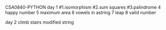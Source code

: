  CSA0840-PYTHON 
 day 1
#1.isomorphism
#2.sum squares
#3.palindrome
4 happy number
5 maximum area
6 vowels in astring
7 leap 
8  valid number

day 2
climb stairs
modified string
